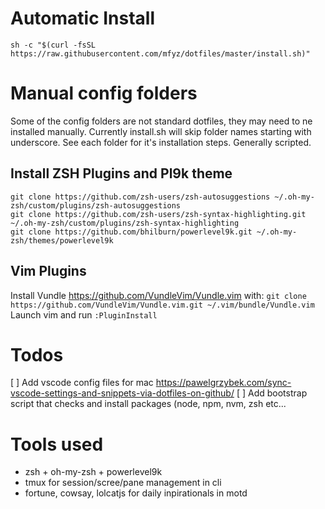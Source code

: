 
# Automatic Install

`sh -c "$(curl -fsSL https://raw.githubusercontent.com/mfyz/dotfiles/master/install.sh)"`


# Manual config folders

Some of the config folders are not standard dotfiles, they may need to ne installed manually. Currently install.sh will skip folder names starting with underscore. See each folder for it's installation steps. Generally scripted.


## Install ZSH Plugins and Pl9k theme

```
git clone https://github.com/zsh-users/zsh-autosuggestions ~/.oh-my-zsh/custom/plugins/zsh-autosuggestions
git clone https://github.com/zsh-users/zsh-syntax-highlighting.git ~/.oh-my-zsh/custom/plugins/zsh-syntax-highlighting
git clone https://github.com/bhilburn/powerlevel9k.git ~/.oh-my-zsh/themes/powerlevel9k
```

## Vim Plugins
Install Vundle https://github.com/VundleVim/Vundle.vim with:
```git clone https://github.com/VundleVim/Vundle.vim.git ~/.vim/bundle/Vundle.vim```
Launch vim and run `:PluginInstall`


# Todos

[ ] Add vscode config files for mac https://pawelgrzybek.com/sync-vscode-settings-and-snippets-via-dotfiles-on-github/
[ ] Add bootstrap script that checks and install packages (node, npm, nvm, zsh etc...


# Tools used

- zsh + oh-my-zsh + powerlevel9k
- tmux for session/scree/pane management in cli
- fortune, cowsay, lolcatjs for daily inpirationals in motd

